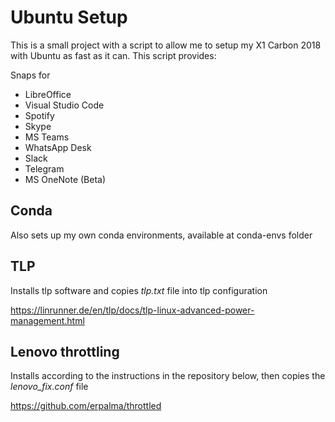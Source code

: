 # Ubuntu Setup

This is a small project with a script to allow me to setup my X1 Carbon 2018 with Ubuntu as fast as it can. This script provides:


Snaps for
* LibreOffice
* Visual Studio Code
* Spotify
* Skype
* MS Teams
* WhatsApp Desk
* Slack
* Telegram
* MS OneNote (Beta)

## Conda
Also sets up my own conda environments, available at conda-envs folder

## TLP
Installs tlp software and copies *tlp.txt* file into tlp configuration

https://linrunner.de/en/tlp/docs/tlp-linux-advanced-power-management.html

## Lenovo throttling

Installs according to the instructions in the repository below, then copies the *lenovo_fix.conf* file

https://github.com/erpalma/throttled
